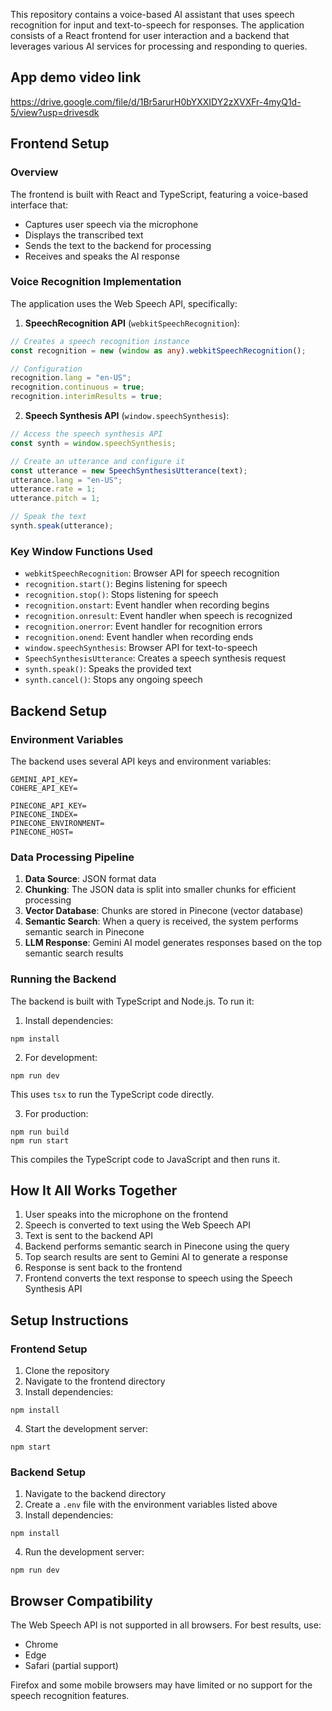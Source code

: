 This repository contains a voice-based AI assistant that uses speech recognition for input and text-to-speech for responses. The application consists of a React frontend for user interaction and a backend that leverages various AI services for processing and responding to queries.

## App demo video link

https://drive.google.com/file/d/1Br5arurH0bYXXIDY2zXVXFr-4myQ1d-5/view?usp=drivesdk

## Frontend Setup

### Overview

The frontend is built with React and TypeScript, featuring a voice-based interface that:

- Captures user speech via the microphone
- Displays the transcribed text
- Sends the text to the backend for processing
- Receives and speaks the AI response


### Voice Recognition Implementation

The application uses the Web Speech API, specifically:

1. **SpeechRecognition API** (`webkitSpeechRecognition`):

```typescript
// Creates a speech recognition instance
const recognition = new (window as any).webkitSpeechRecognition();

// Configuration
recognition.lang = "en-US";
recognition.continuous = true;
recognition.interimResults = true;
```


2. **Speech Synthesis API** (`window.speechSynthesis`):

```typescript
// Access the speech synthesis API
const synth = window.speechSynthesis;

// Create an utterance and configure it
const utterance = new SpeechSynthesisUtterance(text);
utterance.lang = "en-US";
utterance.rate = 1;
utterance.pitch = 1;

// Speak the text
synth.speak(utterance);
```




### Key Window Functions Used

- `webkitSpeechRecognition`: Browser API for speech recognition
- `recognition.start()`: Begins listening for speech
- `recognition.stop()`: Stops listening for speech
- `recognition.onstart`: Event handler when recording begins
- `recognition.onresult`: Event handler when speech is recognized
- `recognition.onerror`: Event handler for recognition errors
- `recognition.onend`: Event handler when recording ends
- `window.speechSynthesis`: Browser API for text-to-speech
- `SpeechSynthesisUtterance`: Creates a speech synthesis request
- `synth.speak()`: Speaks the provided text
- `synth.cancel()`: Stops any ongoing speech


## Backend Setup

### Environment Variables

The backend uses several API keys and environment variables:

```plaintext
GEMINI_API_KEY=
COHERE_API_KEY=

PINECONE_API_KEY=
PINECONE_INDEX=
PINECONE_ENVIRONMENT=
PINECONE_HOST=
```

### Data Processing Pipeline

1. **Data Source**: JSON format data
2. **Chunking**: The JSON data is split into smaller chunks for efficient processing
3. **Vector Database**: Chunks are stored in Pinecone (vector database)
4. **Semantic Search**: When a query is received, the system performs semantic search in Pinecone
5. **LLM Response**: Gemini AI model generates responses based on the top semantic search results


### Running the Backend

The backend is built with TypeScript and Node.js. To run it:

1. Install dependencies:

```shellscript
npm install
```


2. For development:

```shellscript
npm run dev
```

This uses `tsx` to run the TypeScript code directly.


3. For production:

```shellscript
npm run build
npm run start
```

This compiles the TypeScript code to JavaScript and then runs it.




## How It All Works Together

1. User speaks into the microphone on the frontend
2. Speech is converted to text using the Web Speech API
3. Text is sent to the backend API
4. Backend performs semantic search in Pinecone using the query
5. Top search results are sent to Gemini AI to generate a response
6. Response is sent back to the frontend
7. Frontend converts the text response to speech using the Speech Synthesis API


## Setup Instructions

### Frontend Setup

1. Clone the repository
2. Navigate to the frontend directory
3. Install dependencies:

```shellscript
npm install
```


4. Start the development server:

```shellscript
npm start
```




### Backend Setup

1. Navigate to the backend directory
2. Create a `.env` file with the environment variables listed above
3. Install dependencies:

```shellscript
npm install
```


4. Run the development server:

```shellscript
npm run dev
```




## Browser Compatibility

The Web Speech API is not supported in all browsers. For best results, use:

- Chrome
- Edge
- Safari (partial support)


Firefox and some mobile browsers may have limited or no support for the speech recognition features.
